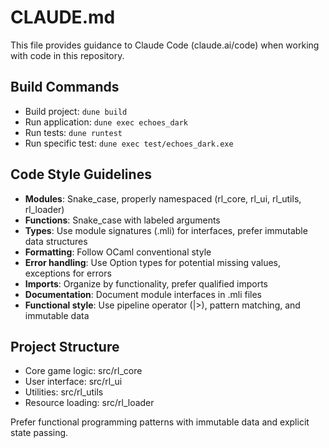 # CLAUDE.md

This file provides guidance to Claude Code (claude.ai/code) when working with code in this repository.

## Build Commands
- Build project: `dune build`
- Run application: `dune exec echoes_dark`
- Run tests: `dune runtest`
- Run specific test: `dune exec test/echoes_dark.exe`

## Code Style Guidelines
- **Modules**: Snake_case, properly namespaced (rl_core, rl_ui, rl_utils, rl_loader)
- **Functions**: Snake_case with labeled arguments
- **Types**: Use module signatures (.mli) for interfaces, prefer immutable data structures
- **Formatting**: Follow OCaml conventional style
- **Error handling**: Use Option types for potential missing values, exceptions for errors
- **Imports**: Organize by functionality, prefer qualified imports
- **Documentation**: Document module interfaces in .mli files
- **Functional style**: Use pipeline operator (|>), pattern matching, and immutable data

## Project Structure
- Core game logic: src/rl_core
- User interface: src/rl_ui
- Utilities: src/rl_utils
- Resource loading: src/rl_loader

Prefer functional programming patterns with immutable data and explicit state passing.